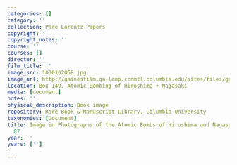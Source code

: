 ```yaml
---
categories: []
category: ''
collection: Pare Lorentz Papers
copyright: ''
copyright_notes: ''
course: ''
courses: []
director: ''
film_title: ''
image_src: 1000102058.jpg
image_url: http://gainesfilm.qa-lamp.ccnmtl.columbia.edu/sites/files/gainesfilm/images/1000102058.jpg
location: Box 149, Atomic Bombing of Hiroshima + Nagasaki
media: [document]
notes: ''
physical_description: Book image
repository: Rare Book & Manuscript Library, Columbia University
taxonomies: [Document]
title: Image in Photographs of the Atomic Bombs of Hiroshima and Nagasaki - Figure
  87
year: ''
years: ['']

---
```


